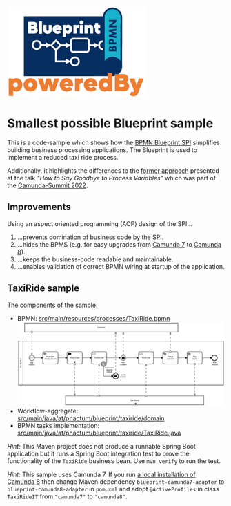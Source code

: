 ![Blueprint SpringBoot](./logo.png)

# Smallest possible Blueprint sample

This is a code-sample which shows how the [BPMN Blueprint SPI](https://github.com/stephanpelikan/bp-blueprint) simplifies building business processing applications. The Blueprint is used to implement a reduced taxi ride process.

Additionally, it highlights the differences to the [former approach](https://github.com/phactum-at/variable-less) presented at the talk *"How to Say Goodbye to Process Variables"* which was part of the [Camunda-Summit 2022](https://summit.camunda.com/expert-sessions/).

## Improvements

Using an aspect oriented programming (AOP) design of the SPI...

1. ...prevents domination of business code by the SPI.
1. ...hides the BPMS (e.g. for easy upgrades from [Camunda 7](https://docs.camunda.org) to [Camunda 8](https://docs.camunda.io)).
1. ...keeps the business-code readable and maintainable.
1. ...enables validation of correct BPMN wiring at startup of the application.

## TaxiRide sample

The components of the sample:

* BPMN:
  [src/main/resources/processes/TaxiRide.bpmn](./src/main/resources/processes/TaxiRide.bpmn)
  ![taxi ride](./TaxiRide.png)
* Workflow-aggregate:
  [src/main/java/at/phactum/blueprint/taxiride/domain](./src/main/java/at/phactum/blueprint/taxiride/domain)
* BPMN tasks implementation:
  [src/main/java/at/phactum/blueprint/taxiride/TaxiRide.java](./src/main/java/at/phactum/blueprint/taxiride/TaxiRide.java)

*Hint:* This Maven project does not produce a runnable Spring Boot application but it runs a Spring Boot integration test to prove the functionality of the `TaxiRide` business bean. Use `mvn verify` to run the test.

*Hint:* This sample uses Camunda 7. If you run [a local installation of Camunda 8](https://docs.camunda.io/docs/self-managed/platform-deployment/docker/#docker-compose) then change Maven dependency `blueprint-camunda7-adapter` to `blueprint-camunda8-adapter` in `pom.xml` and adopt `@ActiveProfiles` in class `TaxiRideIT` from `"camunda7"` to `"camunda8"`.
